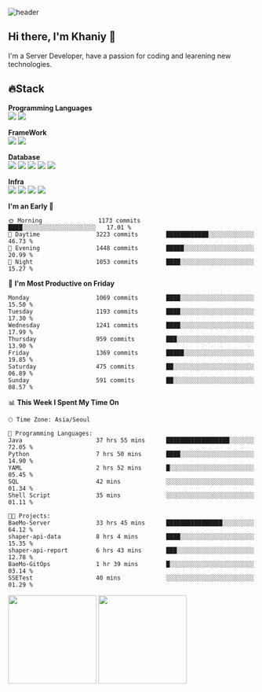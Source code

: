 ![header](https://capsule-render.vercel.app/api?type=soft&text=Welcome!&color=auto&height=200&section=header&fontSize=70)

## Hi there, I'm Khaniy 👋
I'm a Server Developer, have a passion for coding and learening new technologies.
<!-- <br> 📫 Email : kangh1596@gmail.com 
<br> 📝 Blog  : khan03.tistory.com/
<br> <img src="https://img.shields.io/badge/Email-222222?style=for-the-badge&logo=Gmail&logoColor=white">
<br> <img src="https://img.shields.io/badge/Blog -222222?style=for-the-badge&logo=Tistory&logoColor=white">
[hank0302's Blog](https://khan03.tistory.com/)
-->
## 🔥Stack 

**Programming Languages** <br>
 <img src="https://img.shields.io/badge/JAVA-E6522C?style=for-the-badge&logo=Java&logoColor=white">
 <img src="https://img.shields.io/badge/Python-3776AB?style=for-the-badge&logo=python&logoColor=white">

**FrameWork** <br>
<img src="https://img.shields.io/badge/SpringBoot-6DB33F?style=for-the-badge&logo=SpringBoot&logoColor=white">
<img src="https://img.shields.io/badge/FastAPI-009688?style=for-the-badge&logo=FastAPI&logoColor=white">

**Database** <br>
<img src="https://img.shields.io/badge/MySQL-4479A1?style=for-the-badge&logo=MySQL&logoColor=white">
<img src="https://img.shields.io/badge/MariaDB-003545?style=for-the-badge&logo=MariaDB&logoColor=white">
<img src="https://img.shields.io/badge/MongoDB-47A248?style=for-the-badge&logo=MongoDB&logoColor=white">
<img src="https://img.shields.io/badge/Redis-DC382D?style=for-the-badge&logo=Redis&logoColor=white">
<img src="https://img.shields.io/badge/PostgreSQL-4169E1?style=for-the-badge&logo=PostgreSQL&logoColor=white">

**Infra** <br>
<img src="https://img.shields.io/badge/Docker-2496ED?style=for-the-badge&logo=Docker&logoColor=white">
<img src="https://img.shields.io/badge/Kubernetes-326CE5?style=for-the-badge&logo=Kubernetes&logoColor=white">
<img src="https://img.shields.io/badge/Prometheus-E6522C?style=for-the-badge&logo=prometheus&logoColor=white">
<img src="https://img.shields.io/badge/Grafana-F46800?style=for-the-badge&logo=grafana&logoColor=white">

<!--START_SECTION:waka-->
**I'm an Early 🐤** 

```text
🌞 Morning                1173 commits        ████░░░░░░░░░░░░░░░░░░░░░   17.01 % 
🌆 Daytime                3223 commits        ████████████░░░░░░░░░░░░░   46.73 % 
🌃 Evening                1448 commits        █████░░░░░░░░░░░░░░░░░░░░   20.99 % 
🌙 Night                  1053 commits        ████░░░░░░░░░░░░░░░░░░░░░   15.27 % 
```
📅 **I'm Most Productive on Friday** 

```text
Monday                   1069 commits        ████░░░░░░░░░░░░░░░░░░░░░   15.50 % 
Tuesday                  1193 commits        ████░░░░░░░░░░░░░░░░░░░░░   17.30 % 
Wednesday                1241 commits        ████░░░░░░░░░░░░░░░░░░░░░   17.99 % 
Thursday                 959 commits         ███░░░░░░░░░░░░░░░░░░░░░░   13.90 % 
Friday                   1369 commits        █████░░░░░░░░░░░░░░░░░░░░   19.85 % 
Saturday                 475 commits         ██░░░░░░░░░░░░░░░░░░░░░░░   06.89 % 
Sunday                   591 commits         ██░░░░░░░░░░░░░░░░░░░░░░░   08.57 % 
```


📊 **This Week I Spent My Time On** 

```text
🕑︎ Time Zone: Asia/Seoul

💬 Programming Languages: 
Java                     37 hrs 55 mins      ██████████████████░░░░░░░   72.05 % 
Python                   7 hrs 50 mins       ████░░░░░░░░░░░░░░░░░░░░░   14.90 % 
YAML                     2 hrs 52 mins       █░░░░░░░░░░░░░░░░░░░░░░░░   05.45 % 
SQL                      42 mins             ░░░░░░░░░░░░░░░░░░░░░░░░░   01.34 % 
Shell Script             35 mins             ░░░░░░░░░░░░░░░░░░░░░░░░░   01.11 % 

🐱‍💻 Projects: 
BaeMo-Server             33 hrs 45 mins      ████████████████░░░░░░░░░   64.12 % 
shaper-api-data          8 hrs 4 mins        ████░░░░░░░░░░░░░░░░░░░░░   15.35 % 
shaper-api-report        6 hrs 43 mins       ███░░░░░░░░░░░░░░░░░░░░░░   12.78 % 
BaeMo-GitOps             1 hr 39 mins        █░░░░░░░░░░░░░░░░░░░░░░░░   03.14 % 
SSETest                  40 mins             ░░░░░░░░░░░░░░░░░░░░░░░░░   01.29 % 
```


<!--END_SECTION:waka-->
<p>
  <img height="180em" src="https://github-readme-stats-khaniys-projects.vercel.app/api?username=khaniy&show_icons=true&include_all_commits=true&theme=dracula">
  <img height="180em" src="https://github-readme-stats-khaniys-projects.vercel.app/api/top-langs?username=khaniy&layout=compact&theme=dracula">
</p>

